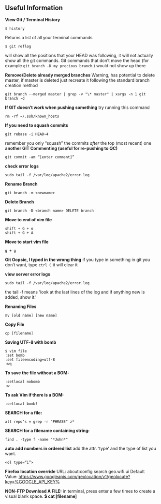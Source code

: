 Useful Information
------------------

**View Git / Terminal History**

    $ history
Returns a list of all your terminal commands

    $ git reflog
will show all the positions that your HEAD was following, it will not actually show all the git commands. Git commands that don’t move the head (for example `git branch -D my_precious_branch` ) would not show up there


**Remove/Delete already merged branches**
Warning, has potential to delete master, if master is deleted just recreate it following the standard branch creation method


    git branch --merged master | grep -v "\* master" | xargs -n 1 git branch -d

**If GIT doesn’t work when pushing something**
try running this command

    rm -rf ~/.ssh/known_hosts

**If you need to squash commits**

    git rebase -i HEAD~4

remember you only “squash” the commits _after_ the top (most recent) one
 
 
**another GIT Commenting (useful for re-pushing to QC)**

    git commit -am “[enter comment]”

**check error logs**

    sudo tail -f /var/log/apache2/error.log



**Rename Branch**

    git branch -m <newname>

**Delete Branch**

    git branch -D <branch name> DELETE branch

**Move to end of vim file**

    shift + G + o
    shift + G + A

**Move to start  vim file**

    g + g


**Git Oopsie, I typed in the wrong thing**
if you type in something in git you don’t want, type `ctrl C` it will clear it


**view server error logs**

    sudo tail -f /var/log/apache2/error.log

the tail -f means 'look at the last lines of the log and if anything new is added, show it.'


**Renaming Files**

    mv [old name] [new name]

**Copy File**

    cp [filename]

**Saving UTF-8 with bomb**

    $ vim file
    :set bomb
    :set fileencoding=utf-8
    :wq

**To save the file without a BOM:** 

    :setlocal nobomb 
    :w 

**To ask Vim if there is a BOM:** 

    :setlocal bomb?  

**SEARCH for a file:** 

    all repo’s = grep -r "PHRASE" z*

**SEARCH for a filename containing string:** 

    find . -type f -name "*John*"

**auto add numbers in ordered list**
add the attr. ‘type’ and the type of list you want. 

    <ol type=“i”>


**Firefox location override**
URL: about:config
search geo.wifi.ui
	Default Value:  https://www.googleapis.com/geolocation/v1/geolocate?key=%GOOGLE_API_KEY%



**NON-FTP Download A FILE:**
in terminal, press enter a few times to create a visual blank space. 
**$ cat [filename]**
















